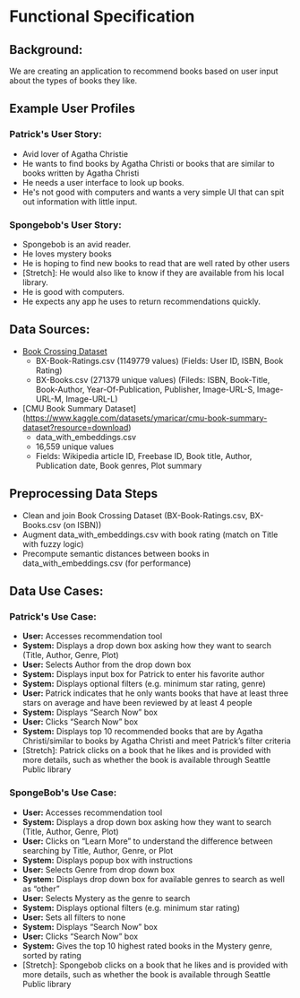 
# Functional Specification

## Background:
We are creating an application to recommend books based on user input about the types of books they like.

## Example User Profiles

### Patrick's User Story:
- Avid lover of Agatha Christie
- He wants to find books by Agatha Christi or books that are similar to books written by Agatha Christi 
- He needs a user interface to look up books.
- He's not good with computers and wants a very simple UI that can spit out information with little input.

### Spongebob's User Story:
- Spongebob is an avid reader.
- He loves mystery books 
- He is hoping to find new books to read that are well rated by other users
- [Stretch]: He would also like to know if they are available from his local library.
- He is good with computers.
- He expects any app he uses to return recommendations quickly.

## Data Sources:
- [Book Crossing Dataset](https://www.kaggle.com/datasets/ruchi798/bookcrossing-dataset/data)
  - BX-Book-Ratings.csv (1149779 values) (Fields: User ID, ISBN, Book Rating)
  - BX-Books.csv (271379 unique values) (Fileds: ISBN, Book-Title, Book-Author, Year-Of-Publication, Publisher, Image-URL-S, Image-URL-M, Image-URL-L)
- [CMU Book Summary Dataset] (https://www.kaggle.com/datasets/ymaricar/cmu-book-summary-dataset?resource=download)
  - data_with_embeddings.csv
  - 16,559 unique values
  - Fields: Wikipedia article ID, Freebase ID, Book title, Author, Publication date, Book genres, Plot summary
## Preprocessing Data Steps 
- Clean and join Book Crossing Dataset (BX-Book-Ratings.csv, BX-Books.csv (on ISBN))
- Augment data_with_embeddings.csv with book rating (match on Title with fuzzy logic)
- Precompute semantic distances between books in data_with_embeddings.csv (for performance)

## Data Use Cases:

### Patrick's Use Case:
- **User:** Accesses recommendation tool
- **System:** Displays a drop down box asking how they want to search (Title, Author, Genre, Plot)
- **User:** Selects Author from the drop down box 
- **System:** Displays input box for Patrick to enter his favorite author 
- **System:** Displays optional filters (e.g. minimum star rating, genre)
- **User:** Patrick indicates that he only wants books that have at least three stars on average and have been reviewed by at least 4 people 
- **System:** Displays “Search Now” box
- **User:** Clicks “Search Now” box 
- **System:** Displays top 10 recommended books that are by Agatha Christi/similar to books by Agatha Christi and meet Patrick’s filter criteria 
- [Stretch]: Patrick clicks on a book that he likes and is provided with more details, such as whether the book is available through Seattle Public library 

### SpongeBob's Use Case:
- **User:** Accesses recommendation tool
- **System:** Displays a drop down box asking how they want to search (Title, Author, Genre, Plot)
- **User:** Clicks on “Learn More” to understand the difference between searching by Title, Author, Genre, or Plot 
- **System:** Displays popup box with instructions 
- **User:** Selects Genre from drop down box 
- **System:** Displays drop down box for available genres to search as well as “other” 
- **User:** Selects Mystery as the genre to search 
- **System:** Displays optional filters (e.g. minimum star rating)
- **User:** Sets all filters to none 
- **System:** Displays “Search Now” box 
- **User:** Clicks “Search Now” box 
- **System:** Gives the top 10 highest rated books in the Mystery genre, sorted by rating 
- [Stretch]: Spongebob clicks on a book that he likes and is provided with more details, such as whether the book is available through Seattle Public library 

